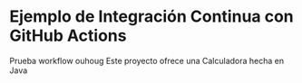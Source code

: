 # Ejemplo de Integración Continua con GitHub Actions

Prueba workflow
ouhoug
Este proyecto ofrece una Calculadora hecha en Java
